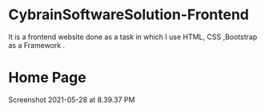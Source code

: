# CybrainSoftwareSolution-Frontend
It is a frontend website done as a task in which I use HTML, CSS ,Bootstrap as a Framework .

# Home Page
Screenshot 2021-05-28 at 8.39.37 PM

